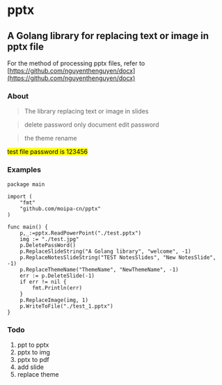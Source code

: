 # pptx

## A Golang library for replacing text or image in pptx file

For the method of processing pptx files, refer to [https://github.com/nguyenthenguyen/docx](https://github.com/nguyenthenguyen/docx)

### About
> The library replacing text or image in slides

> delete password only document edit password

> the theme rename

<mark>test file password is 123456


### Examples

```
package main

import (
	"fmt"
	"github.com/moipa-cn/pptx"
)

func main() {
	p,_:=pptx.ReadPowerPoint("./test.pptx")
	img := "./test.jpg"
	p.DeletePassWord()
	p.ReplaceSlideString("A Golang library", "welcome", -1)
	p.ReplaceNotesSlideString("TEST NotesSlides", "New NotesSlide", -1)
	p.ReplaceThemeName("ThemeName", "NewThemeName", -1)
	err := p.DeleteSlide(-1)
	if err != nil {
		fmt.Println(err)
	}
	p.ReplaceImage(img, 1)
	p.WriteToFile("./test_1.pptx")
}
```


### Todo
1. ppt to pptx
2. pptx to img
3. pptx to pdf
4. add slide
5. replace theme

